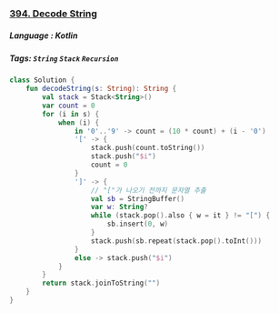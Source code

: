 ### [394. Decode String](https://leetcode.com/problems/decode-string/description/?envType=study-plan&id=level-1)

##### Language : Kotlin

##### Tags: `String` `Stack` `Recursion`

```kotlin
class Solution {
    fun decodeString(s: String): String {
        val stack = Stack<String>()
        var count = 0
        for (i in s) {
            when (i) {
                in '0'..'9' -> count = (10 * count) + (i - '0')
                '[' -> {
                    stack.push(count.toString())
                    stack.push("$i")
                    count = 0
                }
                ']' -> {
                    // "["가 나오기 전까지 문자열 추출
                    val sb = StringBuffer()
                    var w: String?
                    while (stack.pop().also { w = it } != "[") {
                        sb.insert(0, w)
                    }
                    stack.push(sb.repeat(stack.pop().toInt()))
                }
                else -> stack.push("$i")
            }
        }
        return stack.joinToString("")
    }
}
```


